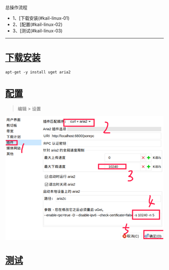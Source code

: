 总操作流程
- 1、[下载安装(#kail-linux-01)
- 2、[配置(#kail-linux-02)
- 3、[测试(#kail-linux-03)

****

# <a name="kail-linux-01" href="#" >下载安装</a>

```
apt-get -y install uget aria2
```

# <a name="kail-linux-02" href="#" >配置</a>

> 编辑 > 设置

![](image/7-1.png)

# <a name="kail-linux-03" href="#" >测试</a>


